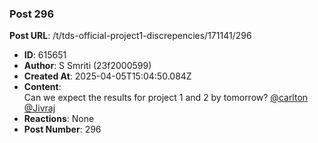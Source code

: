 ### Post 296
**Post URL**: /t/tds-official-project1-discrepencies/171141/296
- **ID**: 615651
- **Author**: S Smriti (23f2000599)
- **Created At**: 2025-04-05T15:04:50.084Z
- **Content**:  
  Can we expect the results for project 1 and 2 by tomorrow? <a class="mention" href="/u/carlton">@carlton</a> <a class="mention" href="/u/jivraj">@Jivraj</a>
- **Reactions**: None
- **Post Number**: 296

